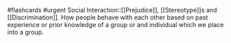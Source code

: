#flashcards #urgent
Social Interaction::[[Prejudice]], [[Stereotype]]s and [[Discrimination]]. How people behave with each other based on past experience or prior knowledge of a group or and individual which we place into a group.
<!--SR:!2023-11-08,1,170-->